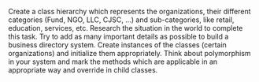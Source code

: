 Create a class hierarchy which represents the organizations, their different categories (Fund, NGO, LLC, CJSC, ...) and sub-categories, like retail, education, services, etc. Research the situation in the world to complete this task. Try to add as many important details as possible to build a business directory system. Create instances of the classes (certain organizations) and initialize them appropriately. Think about polymorphism in your system and mark the methods which are applicable in an appropriate way and override in child classes.
